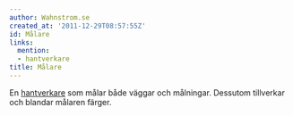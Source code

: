 ```yaml
---
author: Wahnstrom.se
created_at: '2011-12-29T08:57:55Z'
id: Målare
links:
  mention:
  - hantverkare
title: Målare
---
```


En [hantverkare] som målar både väggar och målningar. Dessutom tillverkar och blandar målaren
färger.

  [hantverkare]: hantverkare